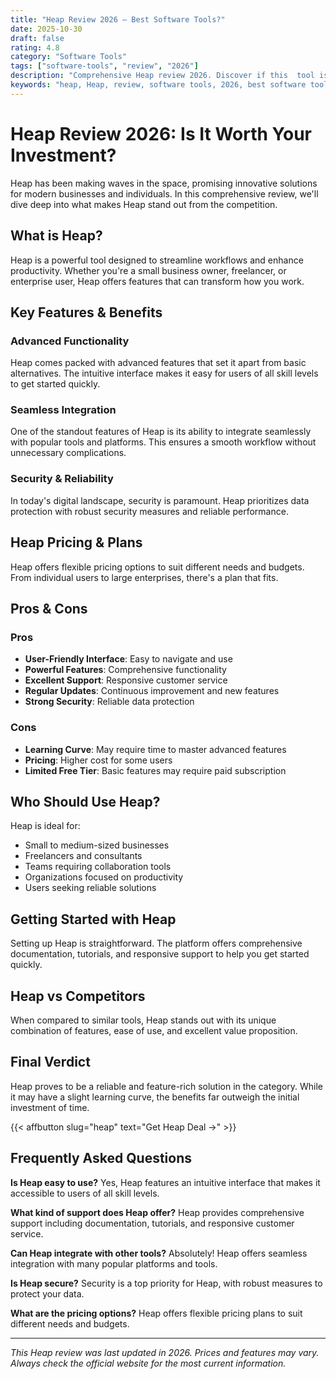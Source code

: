 ```yaml
---
title: "Heap Review 2026 – Best Software Tools?"
date: 2025-10-30
draft: false
rating: 4.8
category: "Software Tools"
tags: ["software-tools", "review", "2026"]
description: "Comprehensive Heap review 2026. Discover if this  tool is the best choice for your needs."
keywords: "heap, Heap, review, software tools, 2026, best software tools"
---
```


# Heap Review 2026: Is It Worth Your Investment?

Heap has been making waves in the  space, promising innovative solutions for modern businesses and individuals. In this comprehensive review, we'll dive deep into what makes Heap stand out from the competition.

## What is Heap?

Heap is a powerful  tool designed to streamline workflows and enhance productivity. Whether you're a small business owner, freelancer, or enterprise user, Heap offers features that can transform how you work.

## Key Features & Benefits

### Advanced Functionality
Heap comes packed with advanced features that set it apart from basic alternatives. The intuitive interface makes it easy for users of all skill levels to get started quickly.

### Seamless Integration
One of the standout features of Heap is its ability to integrate seamlessly with popular tools and platforms. This ensures a smooth workflow without unnecessary complications.

### Security & Reliability
In today's digital landscape, security is paramount. Heap prioritizes data protection with robust security measures and reliable performance.

## Heap Pricing & Plans

Heap offers flexible pricing options to suit different needs and budgets. From individual users to large enterprises, there's a plan that fits.

## Pros & Cons

### Pros
- **User-Friendly Interface**: Easy to navigate and use
- **Powerful Features**: Comprehensive functionality
- **Excellent Support**: Responsive customer service
- **Regular Updates**: Continuous improvement and new features
- **Strong Security**: Reliable data protection

### Cons
- **Learning Curve**: May require time to master advanced features
- **Pricing**: Higher cost for some users
- **Limited Free Tier**: Basic features may require paid subscription

## Who Should Use Heap?

Heap is ideal for:
- Small to medium-sized businesses
- Freelancers and consultants
- Teams requiring collaboration tools
- Organizations focused on productivity
- Users seeking reliable  solutions

## Getting Started with Heap

Setting up Heap is straightforward. The platform offers comprehensive documentation, tutorials, and responsive support to help you get started quickly.

## Heap vs Competitors

When compared to similar tools, Heap stands out with its unique combination of features, ease of use, and excellent value proposition.

## Final Verdict

Heap proves to be a reliable and feature-rich solution in the  category. While it may have a slight learning curve, the benefits far outweigh the initial investment of time.

{{< affbutton slug="heap" text="Get Heap Deal →" >}}

## Frequently Asked Questions

**Is Heap easy to use?**
Yes, Heap features an intuitive interface that makes it accessible to users of all skill levels.

**What kind of support does Heap offer?**
Heap provides comprehensive support including documentation, tutorials, and responsive customer service.

**Can Heap integrate with other tools?**
Absolutely! Heap offers seamless integration with many popular platforms and tools.

**Is Heap secure?**
Security is a top priority for Heap, with robust measures to protect your data.

**What are the pricing options?**
Heap offers flexible pricing plans to suit different needs and budgets.

---

*This Heap review was last updated in 2026. Prices and features may vary. Always check the official website for the most current information.*
